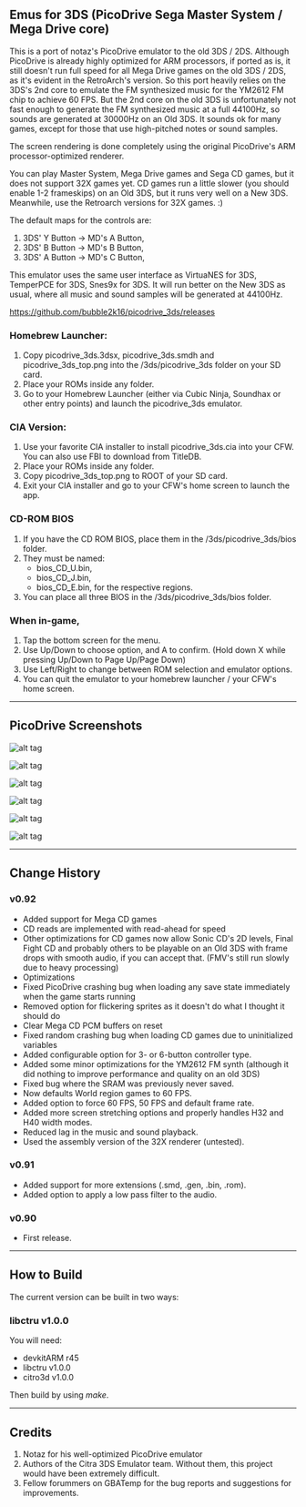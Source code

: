 ## Emus for 3DS (PicoDrive Sega Master System / Mega Drive core)

This is a port of notaz's PicoDrive emulator to the old 3DS / 2DS. Although PicoDrive is already highly optimized for ARM processors, if ported as is, it still doesn't run full speed for all Mega Drive games on the old 3DS / 2DS, as it's evident in the RetroArch's version. So this port heavily relies on the 3DS's 2nd core to emulate the FM synthesized music for the YM2612 FM chip to achieve 60 FPS. But the 2nd core on the old 3DS is unfortunately not fast enough to generate the FM synthesized music at a full 44100Hz, so sounds are generated at 30000Hz on an Old 3DS. It sounds ok for many games, except for those that use high-pitched notes or sound samples.

The screen rendering is done completely using the original PicoDrive's ARM processor-optimized renderer. 

You can play Master System, Mega Drive games and Sega CD games, but it does not support 32X games yet. CD games run a little slower (you should enable 1-2 frameskips) on an Old 3DS, but it runs very well on a New 3DS. Meanwhile, use the Retroarch versions for 32X games. :)

The default maps for the controls are: 
1. 3DS' Y Button -> MD's A Button, 
2. 3DS' B Button -> MD's B Button,
3. 3DS' A Button -> MD's C Button,

This emulator uses the same user interface as VirtuaNES for 3DS, TemperPCE for 3DS, Snes9x for 3DS. It will run better on the New 3DS as usual, where all music and sound samples will be generated at 44100Hz.

https://github.com/bubble2k16/picodrive_3ds/releases

### Homebrew Launcher:

1. Copy picodrive_3ds.3dsx, picodrive_3ds.smdh and picodrive_3ds_top.png into the /3ds/picodrive_3ds folder on your SD card.
2. Place your ROMs inside any folder.
3. Go to your Homebrew Launcher (either via Cubic Ninja, Soundhax or other entry points) and launch the picodrive_3ds emulator.

### CIA Version:

1. Use your favorite CIA installer to install picodrive_3ds.cia into your CFW. You can also use FBI to download from TitleDB.
2. Place your ROMs inside any folder.
3. Copy picodrive_3ds_top.png to ROOT of your SD card.
4. Exit your CIA installer and go to your CFW's home screen to launch the app.

### CD-ROM BIOS

1. If you have the CD ROM BIOS, place them in the /3ds/picodrive_3ds/bios folder.
2. They must be named:
   - bios_CD_U.bin,
   - bios_CD_J.bin,
   - bios_CD_E.bin, 
   for the respective regions.
3. You can place all three BIOS in the /3ds/picodrive_3ds/bios folder. 


### When in-game,

1. Tap the bottom screen for the menu.
2. Use Up/Down to choose option, and A to confirm. (Hold down X while pressing Up/Down to Page Up/Page Down)
3. Use Left/Right to change between ROM selection and emulator options.
4. You can quit the emulator to your homebrew launcher / your CFW's home screen.

-------------------------------------------------------------------------------------------------------

## PicoDrive Screenshots

![alt tag](https://github.com/bubble2k16/emus3ds/blob/master/screenshots/PicoDrive01.bmp)

![alt tag](https://github.com/bubble2k16/emus3ds/blob/master/screenshots/PicoDrive02.bmp)

![alt tag](https://github.com/bubble2k16/emus3ds/blob/master/screenshots/PicoDrive03.bmp)

![alt tag](https://github.com/bubble2k16/emus3ds/blob/master/screenshots/PicoDrive04.bmp)

![alt tag](https://github.com/bubble2k16/emus3ds/blob/master/screenshots/PicoDrive05.bmp)

![alt tag](https://github.com/bubble2k16/emus3ds/blob/master/screenshots/PicoDrive06.bmp)


-------------------------------------------------------------------------------------------

## Change History

### v0.92
- Added support for Mega CD games 
- CD reads are implemented with read-ahead for speed
- Other optimizations for CD games now allow Sonic CD's 2D levels, Final Fight CD and probably others to be playable on an Old 3DS with frame drops with smooth audio, if you can accept that. (FMV's still run slowly due to heavy processing)
- Optimizations
- Fixed PicoDrive crashing bug when loading any save state immediately when the game starts running
- Removed option for flickering sprites as it doesn't do what I thought it should do
- Clear Mega CD PCM buffers on reset
- Fixed random crashing bug when loading CD games due to uninitialized variables
- Added configurable option for 3- or 6-button controller type.
- Added some minor optimizations for the YM2612 FM synth (although it did nothing to improve performance and quality on an old 3DS)
- Fixed bug where the SRAM was previously never saved.
- Now defaults World region games to 60 FPS.
- Added option to force 60 FPS, 50 FPS and default frame rate.
- Added more screen stretching options and properly handles H32 and H40 width modes.
- Reduced lag in the music and sound playback.
- Used the assembly version of the 32X renderer (untested).

### v0.91
- Added support for more extensions (.smd, .gen, .bin, .rom).
- Added option to apply a low pass filter to the audio.

### v0.90
- First release.

-------------------------------------------------------------------------------------------------------

## How to Build

The current version can be built in two ways:

###  libctru v1.0.0

You will need:
- devkitARM r45
- libctru v1.0.0
- citro3d v1.0.0

Then build by using *make*.

-------------------------------------------------------------------------------------------------------

## Credits

1. Notaz for his well-optimized PicoDrive emulator
2. Authors of the Citra 3DS Emulator team. Without them, this project would have been extremely difficult.
3. Fellow forummers on GBATemp for the bug reports and suggestions for improvements.